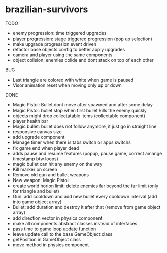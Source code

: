 # brazilian-survivors

TODO
- enemy progression: time triggered upgrades
- player progression: stage triggered progression (pop up selection)
- make upgrade progression event driven
- refactor base objects config to better apply upgrades
- camera and player using the same components
- object colision: enemies colide and dont stack on top of each other

BUG
- Last triangle are colored with white when game is paused
- Visor animation reset when moving only up or down

DONE
- Magic Pistol: Bullet dont move after spawned and after some delay
- Magic Pistol: bullet stop when first bullet kills the enemy quickly
- objects might drop collectatable items (collectable component)
- player health bar
- Magic bullet: bullet does not follow anymore, it just go in straight line
- responsive canvas size
- add upgrade component
- Manage timer when there is tabs switch or apps switchs
- fix game end when player dead
- adds pause and resume features (popup, pause game, correct amange timestamp btw loops)
- magic bullet can hit any enemy on the way
- Kill marker on screen
- Remove old gun and bullet weapons
- New weapon: Magic Pistol
- create world horion limit: delete enemies far beyond the far limit (only for triangle and bullet)
- Gun: add cooldown and add new bullet every cooldown interval (add into game object array)
- Bullet: add duration and destroy it after that (remove from game object array)
- add direction vector in physics component
- make all components abstract classes instead of interfaces
- pass time to game loop update function
- leave update call to the base GameObject class
- getPosition in GameObject class
- move method in physics component
